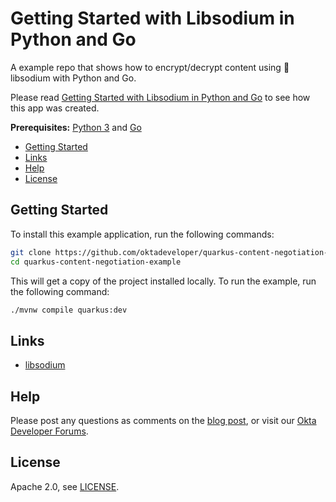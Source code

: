 # Getting Started with Libsodium in Python and Go

A example repo that shows how to encrypt/decrypt content using 🧂libsodium with Python and Go.

Please read [Getting Started with Libsodium in Python and Go][blog] to see how this app was created.

**Prerequisites:** [Python 3](https://www.python.org/downloads/) and [Go](https://golang.org/doc/install)

* [Getting Started](#getting-started)
* [Links](#links)
* [Help](#help)
* [License](#license)

## Getting Started

To install this example application, run the following commands:

```bash
git clone https://github.com/oktadeveloper/quarkus-content-negotiation-example.git
cd quarkus-content-negotiation-example
```

This will get a copy of the project installed locally. To run the example, run the following command:

```bash
./mvnw compile quarkus:dev
```

## Links

- [libsodium](https://doc.libsodium.org/)

## Help

Please post any questions as comments on the [blog post][blog], or visit our [Okta Developer Forums](https://devforum.okta.com/).

## License

Apache 2.0, see [LICENSE](LICENSE).

[blog]: https://developer.okta.com/blog/TBD
